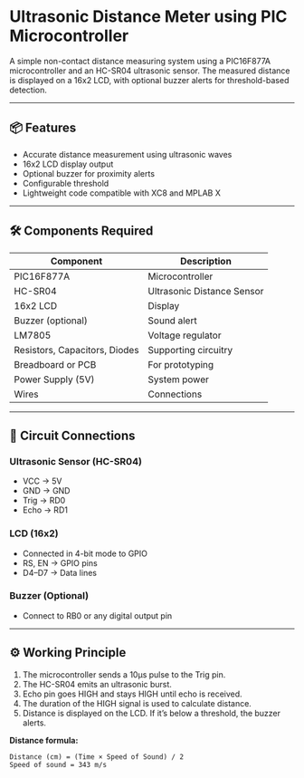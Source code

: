 # Ultrasonic Distance Meter using PIC Microcontroller

A simple non-contact distance measuring system using a PIC16F877A microcontroller and an HC-SR04 ultrasonic sensor. The measured distance is displayed on a 16x2 LCD, with optional buzzer alerts for threshold-based detection.

---

## 📦 Features

- Accurate distance measurement using ultrasonic waves
- 16x2 LCD display output
- Optional buzzer for proximity alerts
- Configurable threshold
- Lightweight code compatible with XC8 and MPLAB X

---

## 🛠️ Components Required

| Component                    | Description               |
|-----------------------------|---------------------------|
| PIC16F877A                  | Microcontroller           |
| HC-SR04                     | Ultrasonic Distance Sensor|
| 16x2 LCD                    | Display                   |
| Buzzer (optional)           | Sound alert               |
| LM7805                      | Voltage regulator         |
| Resistors, Capacitors, Diodes| Supporting circuitry     |
| Breadboard or PCB           | For prototyping           |
| Power Supply (5V)           | System power              |
| Wires                       | Connections               |

---

## 🔌 Circuit Connections

### Ultrasonic Sensor (HC-SR04)
- VCC → 5V  
- GND → GND  
- Trig → RD0  
- Echo → RD1  

### LCD (16x2)
- Connected in 4-bit mode to GPIO  
- RS, EN → GPIO pins  
- D4–D7 → Data lines  

### Buzzer (Optional)
- Connect to RB0 or any digital output pin

---

## ⚙️ Working Principle

1. The microcontroller sends a 10µs pulse to the Trig pin.
2. The HC-SR04 emits an ultrasonic burst.
3. Echo pin goes HIGH and stays HIGH until echo is received.
4. The duration of the HIGH signal is used to calculate distance.
5. Distance is displayed on the LCD. If it’s below a threshold, the buzzer alerts.

**Distance formula:**

```text
Distance (cm) = (Time × Speed of Sound) / 2
Speed of sound = 343 m/s
